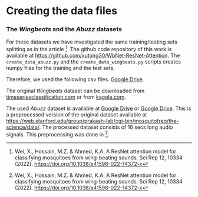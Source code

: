 # Creating the data files

### The *Wingbeats* and the *Abuzz* datasets

For these datasets we have investigated the same training/testing sets splitting as in the article [^fn1].
The github code repository of this work is available at https://github.com/xutong30/WbNet-ResNet-Attention.
The `create_data_abuzz.py` and the `create_data_wingbeats.py` scripts creates numpy files for the training and the test sets.

Therefore, we used the following csv files.
[Google Drive](https://drive.google.com/drive/folders/1uDbzjY38QrmuglkwKVyIlLYxNpAvMKZk?usp=sharing).

The original *Wingbeats* dataset can be downloaded from [timeseriesclassification.com](http://www.timeseriesclassification.com/description.php?Dataset=MosquitoSound)
or from [kaggle.com](https://www.kaggle.com/datasets/potamitis/wingbeats).

The used *Abuzz* dataset is available at [Google Drive](https://drive.google.com/file/d/1iEX6DTU1euZyLbGX19EQgMwOGEXLGTte/view)
or [Google Drive](https://drive.google.com/file/d/1qRiiPYCpaoAxv--o2EGcFoHeQPk3JFZM/view?usp=sharing).
This is a preprocessed version of the original dataset available at https://web.stanford.edu/group/prakash-lab/cgi-bin/mosquitofreq/the-science/data/.
The processed dataset consists of 10 secs long audio signals. This preprocessing was done in [^fn1].

[^fn1]: Wei, X., Hossain, M.Z. & Ahmed, K.A. A ResNet attention model for classifying mosquitoes from wing-beating sounds. Sci Rep 12, 10334 (2022). https://doi.org/10.1038/s41598-022-14372-x


 
